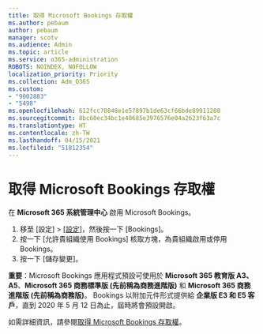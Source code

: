 ```yaml
---
title: 取得 Microsoft Bookings 存取權
ms.author: pebaum
author: pebaum
manager: scotv
ms.audience: Admin
ms.topic: article
ms.service: o365-administration
ROBOTS: NOINDEX, NOFOLLOW
localization_priority: Priority
ms.collection: Adm_O365
ms.custom:
- "9002883"
- "5498"
ms.openlocfilehash: 612fcc70848e1e57897b1de63cf66bde89911208
ms.sourcegitcommit: 8bc60ec34bc1e40685e3976576e04a2623f63a7c
ms.translationtype: HT
ms.contentlocale: zh-TW
ms.lasthandoff: 04/15/2021
ms.locfileid: "51812354"
---
```

# <a name="get-access-to-microsoft-bookings"></a>取得 Microsoft Bookings 存取權

在 **Microsoft 365 系統管理中心** 啟用 Microsoft Bookings。

1. 移至 [設定] > [[設定]](https://admin.microsoft.com/Adminportal/Home?source=applauncher#/Settings/Services)，然後按一下 [Bookings]。
2. 按一下 [允許貴組織使用 Bookings] 核取方塊，為貴組織啟用或停用 Bookings。
3. 按一下 [儲存變更]。

**重要**：Microsoft Bookings 應用程式預設可使用於 **Microsoft 365 教育版 A3、A5**、**Microsoft 365 商務標準版 (先前稱為商務進階版)** 和 **Microsoft 365 商務進階版 (先前稱為商務版)**。 Bookings 以附加元件形式提供給 **企業版 E3 和 E5 客戶**，直到 2020 年 5 月 12 日為止，屆時將會預設開啟。

如需詳細資訊，請參閱[取得 Microsoft Bookings 存取權](https://support.microsoft.com/zh-TW/office/get-access-to-microsoft-bookings-5382dc07-aaa5-45c9-8767-502333b214ce)。
